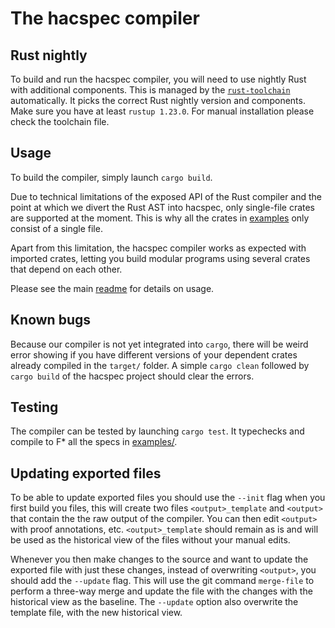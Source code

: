 # The hacspec compiler

## Rust nightly

To build and run the hacspec compiler, you will need to use nightly Rust with additional components.
This is managed by the [`rust-toolchain`](./rust-toolchain) automatically.
It picks the correct Rust nightly version and components.
Make sure you have at least `rustup 1.23.0`.
For manual installation please check the toolchain file.

## Usage

To build the compiler, simply launch `cargo build`.

Due to technical limitations of the exposed API of the Rust compiler and the point
at which we divert the Rust AST into hacspec, only single-file crates are supported
at the moment. This is why all the crates in [examples](../examples)
only consist of a single file.

Apart from this limitation, the hacspec compiler works as expected with imported
crates, letting you build modular programs using several crates that depend on
each other.

Please see the main [readme](../Readme.md) for details on usage.

## Known bugs

Because our compiler is not yet integrated into `cargo`, there will be
weird error showing if you have different versions of your dependent crates
already compiled in the `target/` folder. A simple `cargo clean` followed by
`cargo build` of the hacspec project should clear the errors.

## Testing

The compiler can be tested by launching `cargo test`. It typechecks and compile to F* all
the specs in [examples/](../examples/).

## Updating exported files

To be able to update exported files you should use the `--init` flag when you first
build you files, this will create two files `<output>_template` and `<output>` that
contain the the raw output of the compiler. You can then edit `<output>` with
proof annotations, etc. `<output>_template` should remain as is and will be used
as the historical view of the files without your manual edits.

Whenever you then make changes to the source and want to update the exported file with
just these changes, instead of overwriting `<output>`, you should add the `--update` flag.
This will use the git command `merge-file` to perform a three-way merge and
update the file with the changes with the historical view as the baseline. The
`--update` option also overwrite the template file, with the new historical view.

